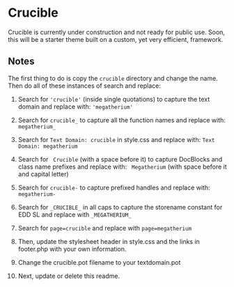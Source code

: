 Crucible
========

Crucible is currently under construction and not ready for public use. Soon, this will be a starter theme built on a custom, yet very efficient, framework.

Notes
-----

The first thing to do is copy the `crucible` directory and change the name. Then do all of these instances of search and replace:

1. Search for `'crucible'` (inside single quotations) to capture the text domain and replace with: `'megatherium'`

2. Search for `crucible_` to capture all the function names and replace with: `megatherium_`

3. Search for `Text Domain: crucible` in style.css and replace with: `Text Domain: megatherium`

4. Search for <code>&nbsp;Crucible</code> (with a space before it) to capture DocBlocks and class name prefixes and replace with: <code>&nbsp;Megatherium</code> (with space before it and capital letter)

5. Search for `crucible-` to capture prefixed handles and replace with: `megatherium-`

6. Search for `_CRUCIBLE_` in all caps to capture the storename constant for EDD SL and replace with `_MEGATHERIUM_`

7. Search for `page=crucible` and replace with `page=megatherium`

8. Then, update the stylesheet header in style.css and the links in footer.php with your own information. 

9. Change the crucible.pot filename to your textdomain.pot

10. Next, update or delete this readme. 
